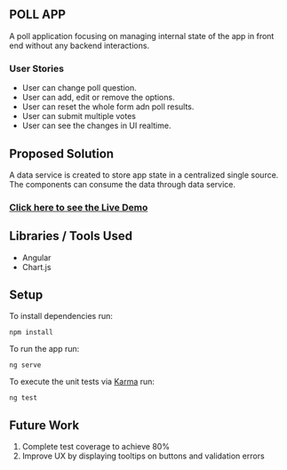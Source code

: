 ## POLL APP

A poll application focusing on managing internal state of the app in front end without any backend interactions. 

### User Stories
- User can change poll question.
- User can add, edit or remove the options.
- User can reset the whole form adn poll results.
- User can submit multiple votes
- User can see the changes in UI realtime.

## Proposed Solution

A data service is created to store app state in a centralized single source. The components can consume the data through data service.

### [Click here to see the Live Demo](https://625d4062e52ef63106ae4fad--cosmic-pie-68b768.netlify.app/)

## Libraries / Tools Used

- Angular
- Chart.js

## Setup

To install dependencies run:

`npm install`

To run the app run:

`ng serve`

To execute the unit tests via [Karma](https://karma-runner.github.io) run:

`ng test`

## Future Work

1. Complete test coverage to achieve 80%
2. Improve UX by displaying tooltips on buttons and validation errors

